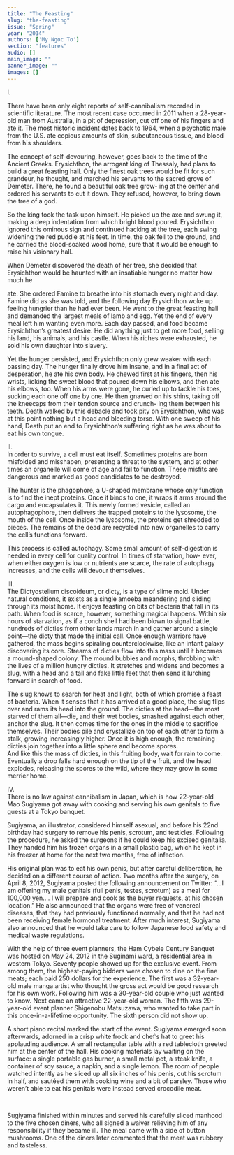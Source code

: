 ```yaml
---
title: "The Feasting"
slug: "the-feasting"
issue: "Spring"
year: "2014"
authors: ['My Ngoc To']
section: "features"
audio: []
main_image: ""
banner_image: ""
images: []
---
```

I.

There have been only eight reports of self-cannibalism recorded in scientific literature. The most recent case occurred in 2011 when a 28-year-old man from Australia, in a pit of depression, cut off one of his fingers and ate it. The most historic incident dates back to 1964, when a psychotic male from the U.S. ate copious amounts of skin, subcutaneous tissue, and blood from his shoulders. 

The concept of self-devouring, however, goes back to the time of the Ancient Greeks. Erysichthon, the arrogant king of Thessaly, had plans to build a great feasting hall. Only the finest oak trees would be fit for such grandeur, he thought, and marched his servants to the sacred grove of Demeter. There, he found a beautiful oak tree grow- ing at the center and ordered his servants to cut it down. They refused, however, to bring down the tree of a god. 

So the king took the task upon himself. He picked up the axe and swung it, making a deep indentation from which bright blood poured. Erysichthon ignored this ominous sign and continued hacking at the tree, each swing widening the red puddle at his feet. In time, the oak fell to the ground, and he carried the blood-soaked wood home, sure that it would be enough to raise his visionary hall. 

When Demeter discovered the death of her tree, she decided that Erysichthon would be haunted with an insatiable hunger no matter how much he 

ate. She ordered Famine to breathe into his stomach every night and day. Famine did as she was told, and the following day Erysichthon woke up feeling hungrier than he had ever been. He went to the great feasting hall and demanded the largest meals of lamb and egg. Yet the end of every meal left him wanting even more. Each day passed, and food became Erysichthon’s greatest desire. He did anything just to get more food, selling his land, his animals, and his castle. When his riches were exhausted, he sold his own daughter into slavery. 

Yet the hunger persisted, and Erysichthon only grew weaker with each passing day. The hunger finally drove him insane, and in a final act of desperation, he ate his own body. He chewed first at his fingers, then his wrists, licking the sweet blood that poured down his elbows, and then ate his elbows, too. When his arms were gone, he curled up to tackle his toes, sucking each one off one by one. He then gnawed on his shins, taking off the kneecaps from their tendon source and crunch- ing them between his teeth. Death walked by this debacle and took pity on Erysichthon, who was at this point nothing but a head and bleeding torso. With one sweep of his hand, Death put an end to Erysichthon’s suffering right as he was about to eat his own tongue. 

II.  
 In order to survive, a cell must eat itself. Sometimes proteins are born misfolded and misshapen, presenting a threat to the system, and at other times an organelle will come of age and fail to function. These misfits are dangerous and marked as good candidates to be destroyed. 

The hunter is the phagophore, a U-shaped membrane whose only function is to find the inept proteins. Once it binds to one, it wraps it arms around the cargo and encapsulates it. This newly formed vesicle, called an autophagophore, then delivers the trapped proteins to the lysosome, the mouth of the cell. Once inside the lysosome, the proteins get shredded to pieces. The remains of the dead are recycled into new organelles to carry the cell’s functions forward. 

This process is called autophagy. Some small amount of self-digestion is needed in every cell for quality control. In times of starvation, how- ever, when either oxygen is low or nutrients are scarce, the rate of autophagy increases, and the cells will devour themselves. 

III.  
 The Dictyostelium discoideum, or dicty, is a type of slime mold. Under natural conditions, it exists as a single amoeba meandering and sliding through its moist home. It enjoys feasting on bits of bacteria that fall in its path. When food is scarce, however, something magical happens. Within six hours of starvation, as if a conch shell had been blown to signal battle, hundreds of dicties from other lands march in and gather around a single point—the dicty that made the initial call. Once enough warriors have gathered, the mass begins spiraling counterclockwise, like an infant galaxy discovering its core. Streams of dicties flow into this mass until it becomes a mound-shaped colony. The mound bubbles and morphs, throbbing with the lives of a million hungry dicties. It stretches and widens and becomes a slug, with a head and a tail and fake little feet that then send it lurching forward in search of food. 

The slug knows to search for heat and light, both of which promise a feast of bacteria. When it senses that it has arrived at a good place, the slug flips over and rams its head into the ground. The dicties at the head—the most starved of them all—die, and their wet bodies, smashed against each other, anchor the slug. It then comes time for the ones in the middle to sacrifice themselves. Their bodies pile and crystallize on top of each other to form a stalk, growing increasingly higher. Once it is high enough, the remaining dicties join together into a little sphere and become spores.  
 And like this the mass of dicties, in this fruiting body, wait for rain to come. Eventually a drop falls hard enough on the tip of the fruit, and the head explodes, releasing the spores to the wild, where they may grow in some merrier home. 

IV.  
 There is no law against cannibalism in Japan, which is how 22-year-old Mao Sugiyama got away with cooking and serving his own genitals to five guests at a Tokyo banquet. 

Sugiyama, an illustrator, considered himself asexual, and before his 22nd birthday had surgery to remove his penis, scrotum, and testicles. Following the procedure, he asked the surgeons if he could keep his excised genitalia. They handed him his frozen organs in a small plastic bag, which he kept in his freezer at home for the next two months, free of infection. 

His original plan was to eat his own penis, but after careful deliberation, he decided on a different course of action. Two months after the surgery, on April 8, 2012, Sugiyama posted the following announcement on Twitter: “...I am offering my male genitals (full penis, testes, scrotum) as a meal for 100,000 yen.... I will prepare and cook as the buyer requests, at his chosen location.” He also announced that the organs were free of venereal diseases, that they had previously functioned normally, and that he had not been receiving female hormonal treatment. After much interest, Sugiyama also announced that he would take care to follow Japanese food safety and medical waste regulations. 

With the help of three event planners, the Ham Cybele Century Banquet was hosted on May 24, 2012 in the Suginami ward, a residential area in western Tokyo. Seventy people showed up for the exclusive event. From among them, the highest-paying bidders were chosen to dine on the fine meats; each paid 250 dollars for the experience. The first was a 32-year-old male manga artist who thought the gross act would be good research for his own work. Following him was a 30-year-old couple who just wanted to know. Next came an attractive 22-year-old woman. The fifth was 29-year-old event planner Shigenobu Matsuzawa, who wanted to take part in this once-in-a-lifetime opportunity. The sixth person did not show up. 

A short piano recital marked the start of the event. Sugiyama emerged soon afterwards, adorned in a crisp white frock and chef’s hat to greet his applauding audience. A small rectangular table with a red tablecloth greeted him at the center of the hall. His cooking materials lay waiting on the surface: a single portable gas burner, a small metal pot, a steak knife, a container of soy sauce, a napkin, and a single lemon. The room of people watched intently as he sliced up all six inches of his penis, cut his scrotum in half, and sautéed them with cooking wine and a bit of parsley. Those who weren’t able to eat his genitals were instead served crocodile meat. 

 

Sugiyama finished within minutes and served his carefully sliced manhood to the five chosen diners, who all signed a waiver relieving him of any responsibility if they became ill. The meal came with a side of button mushrooms. One of the diners later commented that the meat was rubbery and tasteless. 

